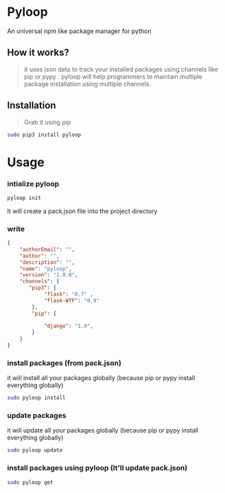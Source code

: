# Pyloop
An universal npm like package manager for python
## How it works?
> it uses json data to track your installed packages using channels like pip or pypy . pyloop will help programmers to maintain multiple package installation using multiple channels.

## Installation
> Grab it using pip

```bash
sudo pip3 install pyloop
```

# Usage #

### intialize pyloop
```bash
pyloop init
```
It will create a pack.json file into the project directory

### write 
```json
{
    "authorEmail": "",
    "author": "",
    "description": "",
    "name": "pyloop",
    "version": "1.0.0",
    "channels": {
       "pip3": {
            "flask": "0.7" ,
            "flask-WTF": "0.9"
        },
        "pip": {
            
            "django": "1.9",
        }
    }
}
```

### install packages (from pack.json)
it will install all your packages globally (because pip or pypy install everything globally)
```bash
sudo pyloop install
```

### update packages
it will update all your packages globally (because pip or pypy install everything globally)

```bash
sudo pyloop update
```

### install packages using pyloop (It'll update pack.json)

```bash
sudo pyloop get
```
